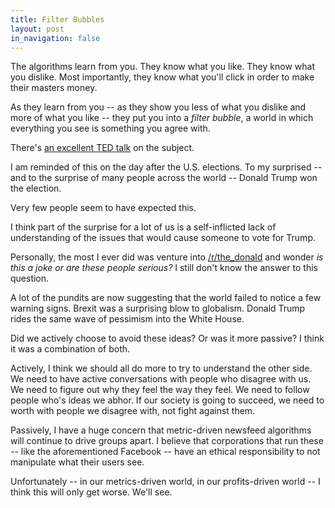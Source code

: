 ```yaml
---
title: Filter Bubbles
layout: post
in_navigation: false
---
```


The algorithms learn from you. They know what you like. They know what you dislike. Most importantly, they know what you'll click in order to make their masters money.

As they learn from you -- as they show you less of what you dislike and more of what you like -- they put you into a *filter bubble*, a world in which everything you see is something you agree with.

There's [an excellent TED talk](https://www.ted.com/talks/eli_pariser_beware_online_filter_bubbles) on the subject.

I am reminded of this on the day after the U.S. elections. To my surprised -- and to the surprise of many people across the world -- Donald Trump won the election.

Very few people seem to have expected this.

I think part of the surprise for a lot of us is a self-inflicted lack of understanding of the issues that would cause someone to vote for Trump.

Personally, the most I ever did was venture into  [/r/the_donald](https://www.reddit.com/r/The_Donald/) and wonder *is this a joke or are these people serious?* I still don't know the answer to this question.

A lot of the pundits are now suggesting that the world failed to notice a few warning signs. Brexit was a surprising blow to globalism. Donald Trump rides the same wave of pessimism into the White House.

Did we actively choose to avoid these ideas? Or was it more passive? I think it was a combination of both.

Actively, I think we should all do more to try to understand the other side. We need to have active conversations with people who disagree with us. We need to figure out why they feel the way they feel. We need to follow people who's ideas we abhor. If our society is going to succeed, we need to worth with people we disagree with, not fight against them.

Passively, I have a huge concern that metric-driven newsfeed algorithms will continue to drive groups apart. I believe that corporations that run these -- like the aforementioned Facebook -- have an ethical responsibility to not manipulate what their users see.

Unfortunately -- in our metrics-driven world, in our profits-driven world -- I think this will only get worse. We'll see.

